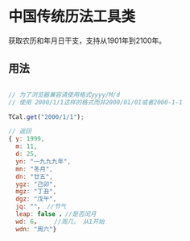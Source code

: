 # 中国传统历法工具类

获取农历和年月日干支，支持从1901年到2100年。

## 用法

```javascript

// 为了浏览器兼容请使用格式yyyy/M/d
// 使用 2000/1/1这样的格式而非2000/01/01或者2000-1-1

TCal.get("2000/1/1");

// 返回
{ y: 1999, 
  m: 11, 
  d: 25, 
  yn: "一九九九年", 
  mn: "冬月",
  dn: "廿五",
  ygz: "己卯",
  mgz: "丁丑",
  dgz: "戊午",
  jq: ""， //节气
  leap: false ，//是否闰月
  wd: 6，    //周几， 从1开始
  wdn: "周六"}

```

